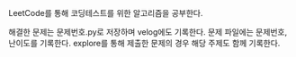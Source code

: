 LeetCode를 통해 코딩테스트를 위한 알고리즘을 공부한다.

해결한 문제는 문제번호.py로 저장하며 velog에도 기록한다.
문제 파일에는 문제번호, 난이도를 기록한다.
explore를 통해 제출한 문제의 경우 해당 주제도 함께 기록한다.
